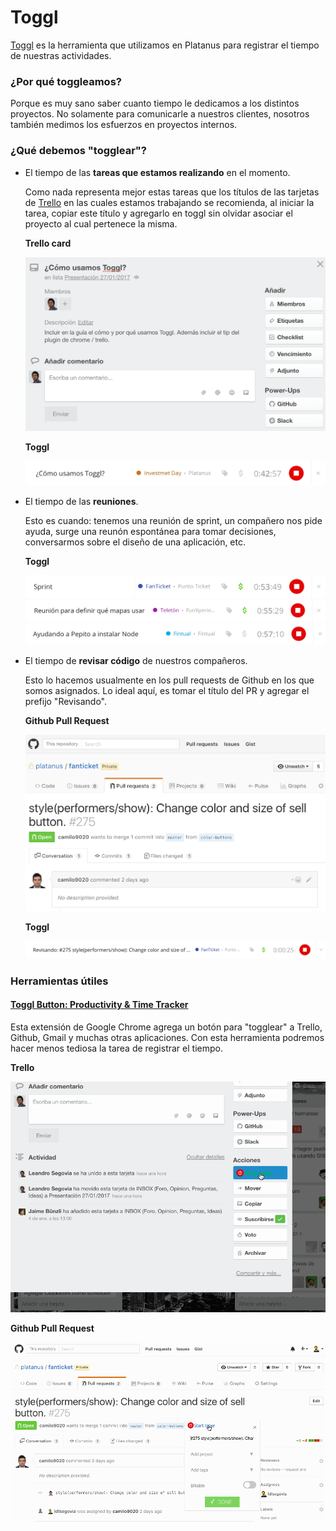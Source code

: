 Toggl
=====

[Toggl](https://www.toggl.com/) es la herramienta que utilizamos en Platanus para registrar el tiempo de nuestras actividades.

### ¿Por qué toggleamos?

Porque es muy sano saber cuanto tiempo le dedicamos a los distintos proyectos. No solamente para comunicarle a nuestros clientes, nosotros también medimos los esfuerzos en proyectos internos.

### ¿Qué debemos "togglear"?

- El tiempo de las **tareas que estamos realizando** en el momento.

  Como nada representa mejor estas tareas que los títulos de las tarjetas de [Trello](trello.md) en las cuales estamos trabajando se recomienda, al iniciar la tarea, copiar este título y agregarlo en toggl sin olvidar asociar el proyecto al cual pertenece la misma.

  **Trello card**

  <img src="./assets/trello-task.png" />

  **Toggl**

  <img src="./assets/toggl-task.png" />

- El tiempo de las **reuniones**.

  Esto es cuando: tenemos una reunión de sprint, un compañero nos pide ayuda, surge una reunón espontánea para tomar decisiones, conversarmos sobre el diseño de una aplicación, etc.

  **Toggl**

  <img src="./assets/toggl-sprint.png" />

  <img src="./assets/toggl-maps.png" />

  <img src="./assets/toggl-node.png" />

- El tiempo de **revisar código** de nuestros compañeros.

  Esto lo hacemos usualmente en los pull requests de Github en los que somos asignados. Lo ideal aquí, es tomar el título del PR y agregar el prefijo "Revisando".

  **Github Pull Request**

  <img src="./assets/github-pr.png" />

  **Toggl**

  <img src="./assets/toggl-review.png" />

### Herramientas útiles

#### [Toggl Button: Productivity & Time Tracker](https://chrome.google.com/webstore/detail/toggl-button-productivity/oejgccbfbmkkpaidnkphaiaecficdnfn)

Esta extensión de Google Chrome agrega un botón para "togglear" a Trello, Github, Gmail y muchas otras aplicaciones. Con esta herramienta podremos hacer menos tediosa la tarea de registrar el tiempo.

**Trello**

<img src="./assets/trello-toggl-btn.gif" />

**Github Pull Request**

<img src="./assets/github-toggl-btn.gif" />
